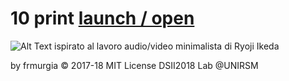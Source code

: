 
# 10 print [launch / open](https://git.io/f4FCe)
![Alt Text](https://github.com/frmurgia/Img/blob/master/10%20print.png?raw=true)
ispirato al lavoro audio/video minimalista
di Ryoji Ikeda

by frmurgia © 2017-18 MIT License
DSII2018 Lab @UNIRSM
